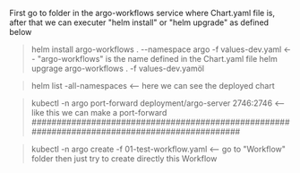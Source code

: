 First go to folder in the argo-workflows service where Chart.yaml file is, after that we can executer "helm install" or "helm upgrade"
as defined below

> helm install argo-workflows . --namespace argo -f values-dev.yaml     <-- "argo-workflows" is the name defined in the Chart.yaml file
> helm upgrage argo-workflows . -f values-dev.yamöl

> helm list -all-namespaces     <-- here we can see the deployed chart

> kubectl -n argo port-forward deployment/argo-server 2746:2746         <-- like this we can make a port-forward
##############################################################################################

>  kubectl -n argo create -f 01-test-workflow.yaml          <-- go to "Workflow" folder then just try to create directly this Workflow


 
